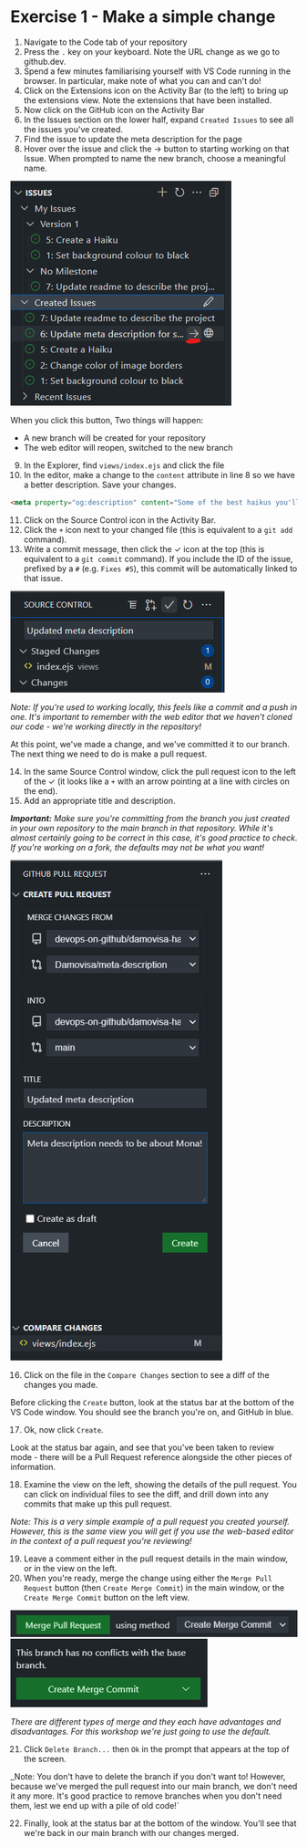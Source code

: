 # Exercise 1 - Make a simple change

1. Navigate to the Code tab of your repository
2. Press the `.` key on your keyboard. Note the URL change as we go to github.dev.
3. Spend a few minutes familiarising yourself with VS Code running in the browser. In particular, make note of what you can and can't do!
4. Click on the Extensions icon on the Activity Bar (to the left) to bring up the extensions view. Note the extensions that have been installed.
5. Now click on the GitHub icon on the Activity Bar
6. In the Issues section on the lower half, expand `Created Issues` to see all the issues you've created.
7. Find the issue to update the meta description for the page
8. Hover over the issue and click the → button to starting working on that Issue. When prompted to name the new branch, choose a meaningful name.

![Start working on an issue](../../images/web-editor-start-working.png)

When you click this button, Two things will happen:
 - A new branch will be created for your repository
 - The web editor will reopen, switched to the new branch

 9. In the Explorer, find `views/index.ejs` and click the file
 10. In the editor, make a change to the `content` attribute in line 8 so we have a better description. Save your changes.

 ```html
 <meta property="og:description" content="Some of the best haikus you'll ever read about our rescue dog June">
 ```

 11. Click on the Source Control icon in the Activity Bar.
 12. Click the `+` icon next to your changed file (this is equivalent to a `git add` command).
 13. Write a commit message, then click the ✓ icon at the top (this is equivalent to a `git commit` command). If you include the ID of the issue, prefixed by a `#` (e.g. `Fixes #5`), this commit will be automatically linked to that issue.

![Commit your changes](../../images/web-editor-commit.png)

 _Note: If you're used to working locally, this feels like a commit and a push in one. It's important to remember with the web editor that we haven't cloned our code - we're working directly in the repository!_

 At this point, we've made a change, and we've committed it to our branch. The next thing we need to do is make a pull request.

 14. In the same Source Control window, click the pull request icon to the left of the ✓ (it looks like a `+` with an arrow pointing at a line with circles on the end).
 15. Add an appropriate title and description.

 _**Important:** Make sure you're committing from the branch you just created in your own repository to the main branch in that repository. While it's almost certainly going to be correct in this case, it's good practice to check. If you're working on a fork, the defaults may not be what you want!_

 ![Submit a PR](../../images/web-editor-submit-pr.png)

 16. Click on the file in the `Compare Changes` section to see a diff of the changes you made.

Before clicking the `Create` button, look at the status bar at the bottom of the VS Code window. You should see the branch you're on, and GitHub in blue.

 17. Ok, now click `Create`.
 
 Look at the status bar again, and see that you've been taken to review mode - there will be a Pull Request reference alongside the other pieces of information.

 18. Examine the view on the left, showing the details of the pull request. You can click on individual files to see the diff, and drill down into any commits that make up this pull request.

 _Note: This is a very simple example of a pull request you created yourself. However, this is the same view you will get if you use the web-based editor in the context of a pull request you're reviewing!_

 19. Leave a comment either in the pull request details in the main window, or in the view on the left.
 20. When you're ready, merge the change using either the `Merge Pull Request` button (then `Create Merge Commit`) in the main window, or the `Create Merge Commit` button on the left view.

 ![merge the change](../../images/web-editor-merge-in-main-window.png)
 ![merge the change 2](../../images/web-editor-merge-in-left-view.png)

 _There are different types of merge and they each have advantages and disadvantages. For this workshop we're just going to use the default._

 21. Click `Delete Branch...` then `Ok` in the prompt that appears at the top of the screen.

 _Note: You don't have to delete the branch if you don't want to! However, because we've merged the pull request into our main branch, we don't need it any more. It's good practice to remove branches when you don't need them, lest we end up with a pile of old code!`

 22. Finally, look at the status bar at the bottom of the window. You'll see that we're back in our main branch with our changes merged.
